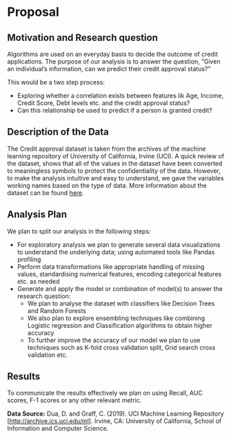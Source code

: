 Proposal
================

## Motivation and Research question

Algorithms are used on an everyday basis to decide the outcome of credit
applications. The purpose of our analysis is to answer the question,
“Given an individual’s information, can we predict their credit
approval status?”

This would be a two step process:

  - Exploring whether a correlation exists between features lik Age,
    Income, Credit Score, Debt levels etc. and the credit approval
    status?
  - Can this relationship be used to predict if a person is granted
    credit?

## Description of the Data

The Credit approval dataset is taken from the archives of the machine
learning repository of University of California, Irvine (UCI). A quick
review of the dataset, shows that all of the values in the dataset have
been converted to meaningless symbols to protect the confidentiality of
the data. However, to make the analysis intuitive and easy to
understand, we gave the variables working names based on the type of
data. More information about the dataset can be found
[here](http://archive.ics.uci.edu/ml/datasets/credit+approval).

## Analysis Plan

We plan to split our analysis in the following steps:

  - For exploratory analysis we plan to generate several data
    visualizations to understand the underlying data; using automated
    tools like Pandas profiling
  - Perform data transformations like appropriate handling of missing
    values, standardising numerical features, encoding categorical
    features etc. as needed
  - Generate and apply the model or combination of model(s) to answer
    the research question:
      - We plan to analyse the dataset with classifiers like Decision
        Trees and Random Forests
      - We also plan to explore ensembling techniques like combining
        Logistic regression and Classification algorithms to obtain
        higher accuracy
      - To further improve the accuracy of our model we plan to use
        techniques such as K-fold cross validation split, Grid search
        cross validation etc.

## Results

To communicate the results effectively we plan on using Recall, AUC
scores, F-1 scores or any other relevant metric.

**Data Source:** Dua, D. and Graff, C. (2019). UCI Machine Learning
Repository \[<http://archive.ics.uci.edu/ml>\]. Irvine, CA: University
of California, School of Information and Computer Science.
